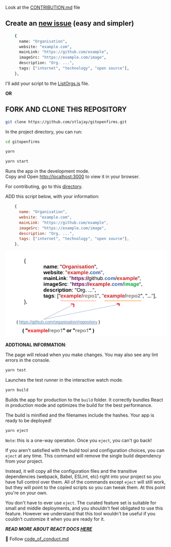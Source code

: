 Look at the [CONTRIBUTION.md](https://github.com/stlajay/gitopenfirms/blob/master/CONTRIBUTE.md) file

## Create an [new issue](https://github.com/stlajay/gitopenfirms/issues)  (easy and simpler)

```bash
    {
      name: "Organisation",
      website: "example.com",
      mainLink: "https://github.com/example",
      imageSrc: "https://example.com/image",
      description: "Org. ...",
      tags: ["internet", "technology", "open source"],
    },
```

I'll add your script to the [ListOrgs.js](https://github.com/stlajay/gitopenfirms/blob/master/src/components/OrgLists/ListOrgs.js) file.



**OR**


## FORK AND CLONE THIS REPOSITORY

```bash
git clone https://github.com/stlajay/gitopenfirms.git
```

In the project directory, you can run:

```bash
cd gitopenfirms
```

```bash
yarn 
```

```bash
yarn start
```

Runs the app in the development mode.\
Copy and Open [http://localhost:3000](http://localhost:3000) to view it in your browser.

For contributing, go to this [directory](https://github.com/stlajay/gitopenfirms/blob/master/src/components/OrgLists/ListOrgs.js).

ADD this script below, with your information:

```javascript
    {
      name: "Organisation",
      website: "example.com",
      mainLink: "https://github.com/example",
      imageSrc: "https://example.com/image",
      description: "Org. ...",
      tags: ["internet", "technology", "open source"],
    },
```

![alt text](https://github.com/stlajay/gitopenfirms/blob/master/public/repo.png)


**ADDTIONAL INFORMATION**: 

The page will reload when you make changes.
You may also see any lint errors in the console.

```bash
yarn test
```
Launches the test runner in the interactive watch mode.

```bash
yarn build
```

Builds the app for production to the `build` folder.
It correctly bundles React in production mode and optimizes the build for the best performance.

The build is minified and the filenames include the hashes.
Your app is ready to be deployed!

```bash
yarn eject
```

`Note`: this is a one-way operation. Once you `eject`, you can't go back!

If you aren't satisfied with the build tool and configuration choices, you can `eject` at any time. This command will remove the single build dependency from your project.

Instead, it will copy all the configuration files and the transitive dependencies (webpack, Babel, ESLint, etc) right into your project so you have full control over them. All of the commands except `eject` will still work, but they will point to the copied scripts so you can tweak them. At this point you're on your own.

You don't have to ever use `eject`. The curated feature set is suitable for small and middle deployments, and you shouldn't feel obligated to use this feature. However we understand that this tool wouldn't be useful if you couldn't customize it when you are ready for it.

***READ MORE ABOUT REACT DOCS [HERE](https://facebook.github.io/create-react-app/docs)***

🙏 Follow [code_of_conduct.md](https://github.com/stlajay/gitopenfirms/blob/master/code_of_conduct.md)